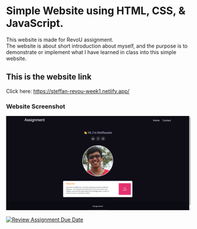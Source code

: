 # Simple Website using HTML, CSS, & JavaScript.

This website is made for RevoU assignment.  
The website is about short introduction about myself,
and the purpose is to demonstrate or implement what I have learned in class into this simple website.

## This is the website link
Click here: https://steffan-revou-week1.netlify.app/

### Website Screenshot
<p align="center">
  <img src="./assets/imgs/readme-img.png" width="850" title="web-img">
</p>


[![Review Assignment Due Date](https://classroom.github.com/assets/deadline-readme-button-24ddc0f5d75046c5622901739e7c5dd533143b0c8e959d652212380cedb1ea36.svg)](https://classroom.github.com/a/l9v8sNrv)

